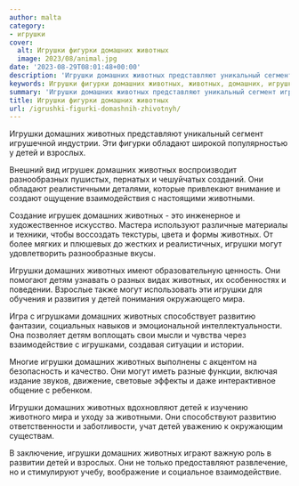 ```yaml
---
author: malta
category:
- игрушки
cover:
  alt: Игрушки фигурки домашних животных
  image: 2023/08/animal.jpg
date: '2023-08-29T08:01:48+00:00'
description: 'Игрушки домашних животных представляют уникальный сегмент игрушечной индустрии. Эти фигурки обладают широкой популярностью у детей и взрослых. Внешний вид...'
keywords: Игрушки фигурки домашних животных, животных, домашних, игрушки, детей, могут, обладают, взрослых, игрушек, животными, детям, мира, игрушками, развитию, взаимодействие, представляют
summary: 'Игрушки домашних животных представляют уникальный сегмент игрушечной индустрии. Эти фигурки обладают широкой популярностью у детей и взрослых. Внешний вид...'
title: Игрушки фигурки домашних животных
url: /igrushki-figurki-domashnih-zhivotnyh/
---
```


Игрушки домашних животных представляют уникальный сегмент игрушечной индустрии. Эти фигурки обладают широкой популярностью у детей и взрослых.

Внешний вид игрушек домашних животных воспроизводит разнообразных пушистых, пернатых и чешуйчатых созданий. Они обладают реалистичными деталями, которые привлекают внимание и создают ощущение взаимодействия с настоящими животными.

Создание игрушек домашних животных \- это инженерное и художественное искусство. Мастера используют различные материалы и техники, чтобы воссоздать текстуры, цвета и формы животных. От более мягких и плюшевых до жестких и реалистичных, игрушки могут удовлетворить разнообразные вкусы.

Игрушки домашних животных имеют образовательную ценность. Они помогают детям узнавать о разных видах животных, их особенностях и поведении. Взрослые также могут использовать эти игрушки для обучения и развития у детей понимания окружающего мира.

Игра с игрушками домашних животных способствует развитию фантазии, социальных навыков и эмоциональной интеллектуальности. Она позволяет детям воплощать свои мысли и чувства через взаимодействие с игрушками, создавая ситуации и истории.

Многие игрушки домашних животных выполнены с акцентом на безопасность и качество. Они могут иметь разные функции, включая издание звуков, движение, световые эффекты и даже интерактивное общение с ребенком.

Игрушки домашних животных вдохновляют детей к изучению животного мира и уходу за животными. Они способствуют развитию ответственности и заботливости, учат детей уважению к окружающим существам.

В заключение, игрушки домашних животных играют важную роль в развитии детей и взрослых. Они не только предоставляют развлечение, но и стимулируют учебу, воображение и социальное взаимодействие.